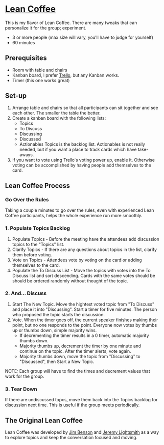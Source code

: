 
# [Lean Coffee](http://leancoffee.org/)

This is my flavor of Lean Coffee.  There are many tweaks that can personalize it for the group; experiment.

+ 3 or more people (max size will vary, you'll have to judge for yourself)
+ 60 minutes

## Prerequisites
+ Room with table and chairs
+ Kanban board, I prefer [Trello](https://www.trello.com), but any Kanban works.  
+ Timer (this one works great)

## Set-up
1. Arrange table and chairs so that all participants can sit together and see each other. The smaller the table the better.
2. Create a kanban board with the following lists:
    + Topics
    + To Discuss
    + Discussing
    + Discussed
    + Actionables
    Topics is the backlog list.  Actionables is not really needed, but if you want a place to track cards which have take-aways.
3. If you want to vote using Trello's voting power up, enable it.  Otherwise voting can be accomplished by having people add themselves to the card.

## Lean Coffee Process

### Go Over the Rules
Taking a couple minutes to go over the rules, even with experienced Lean Coffee participants, helps the whole experience run more smoothly.

### 1. Populate Topics Backlog
1. Populate Topics - Before the meeting have the attendees add discussion topics to the "Topics" list.
2. Clarify Topics - If there are any questions about topics in the list, clarify them before voting.
3. Vote on Topics - Attendees vote by voting on the card or adding themselves to the card.
4. Populate the To Discuss List - Move the topics with votes into the To Discuss list and sort descending. Cards with the same votes should be should be ordered randomly without thought of the topic.

### 2. And... Discuss
1. Start The New Topic. Move the hightest voted topic from "To Discuss" and place it into "Discussing". Start a timer for five minutes. The person who proposed the topic starts the discussion.
2. Vote. When the timer goes off, the current speaker finishes making their point, but no one responds to the point. Everyone now votes by thumbs up or thumbs down, simple majority wins.
    + If decrementing the timer results in a 0 timer, automatic majority thumbs down.
    + Majority thumbs up, decrement the timer by one minute and continue on the topic. After the timer alerts, vote again. 
    + Majority thumbs down, move the topic from "Discussing" to "Discussed", then Start a New Topic.
    
NOTE: Each group will have to find the times and decrement values that work for the group.

### 3. Tear Down
If there are undiscussed topcs, move them back into the Topics backlog for discussion next time.  This is useful if the group meets periodically.

## The Original Lean Coffee
Lean Coffee was developed by [Jim Benson](http://twitter.com/ourfounder) and [Jeremy Lightsmith](http://twitter.com/lightsmith) as a way to explore topics and keep the conversation focused and moving.
